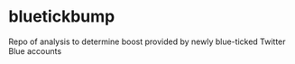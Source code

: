 # bluetickbump
Repo of analysis to determine boost provided by newly blue-ticked Twitter Blue accounts
